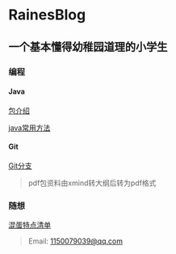 # RainesBlog
## 一个基本懂得幼稚园道理的小学生
### 编程
#### Java
<a href="https://github.com/Xiaolong00/RainesLearn/blob/master/MD/program/java/javaIntroduce.md">包介绍</a>

<a href="https://github.com/Xiaolong00/RainesLearn/blob/master/MD/program/java/javaUsuallyMethod.md">java常用方法</a>

#### Git
<a href="https://github.com/Xiaolong00/RainesLearn/blob/master/MD/program/git/gitBranch.md">Git分支</a>

>pdf包资料由xmind转大纲后转为pdf格式

### 随想
<a href="https://github.com/Xiaolong00/RainesLearn/blob/master/MD/programthink/assholeList.md">混蛋特点清单</a>

>Email: 1150079039@qq.com